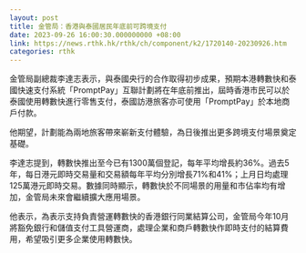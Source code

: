 ```yaml
---
layout: post
title: 金管局：香港與泰國居民年底前可跨境支付
date: 2023-09-26 16:00:30.000000000 +08:00
link: https://news.rthk.hk/rthk/ch/component/k2/1720140-20230926.htm
categories: rthk
---
```


金管局副總裁李達志表示，與泰國央行的合作取得初步成果，預期本港轉數快和泰國快速支付系統「PromptPay」互聯計劃將在年底前推出，屆時香港市民可以於泰國使用轉數快進行零售支付，泰國訪港旅客亦可使用「PromptPay」於本地商戶付款。

他期望，計劃能為兩地旅客帶來嶄新支付體驗，為日後推出更多跨境支付場景奠定基礎。

李達志提到，轉數快推出至今已有1300萬個登記，每年平均增長約36%。過去5年，每日港元即時交易量和交易額每年平均分別增長71%和41%；上月日均處理125萬港元即時交易。數據同時顯示，轉數快於不同場景的用量和市佔率均有增加，金管局未來會繼續擴大應用場景。

他表示，為表示支持負責營運轉數快的香港銀行同業結算公司，金管局今年10月將豁免銀行和儲值支付工具營運商，處理企業和商戶轉數快作即時支付的結算費用，希望吸引更多企業使用轉數快。
